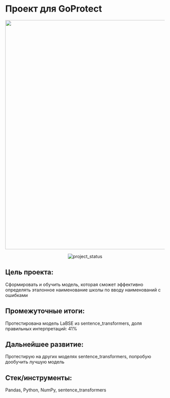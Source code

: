 # Проект для GoProtect
<p align="center">
      <img src="https://i.ibb.co/56Xn8gZ/eswr.jpg" width="726">
</p>

<p align="center">
   <img src="https://img.shields.io/badge/project%20status-processing-orange" alt="project_status">
</p>


## Цель проекта:

Сформировать и обучить модель, которая сможет эффективно определять эталонное наименование школы по вводу наименований с ошибками

## Промежуточные итоги:
Протестирована модель LaBSE из sentence_transformers, доля правильных интерпретаций: 41%

## Дальнейшее развитие:
Протестирую на других моделях sentence_transformers, попробую дообучить лучшую модель

## Стек/инструменты:
Pandas, Python, NumPy, sentence_transformers
